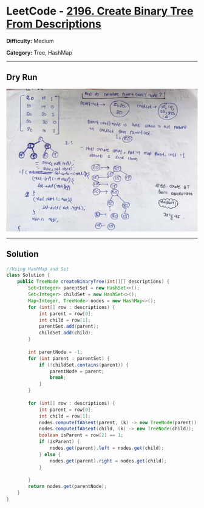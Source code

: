# LeetCode - [2196. Create Binary Tree From Descriptions](https://leetcode.com/problems/create-binary-tree-from-descriptions/description/)

**Difficulty:** Medium

**Category:** Tree, HashMap

---

## Dry Run

<p align="middle">
   <img src="../../Tree/2196.jpg"/>
</p>

---

## Solution

```java
//Using HashMap and Set
class Solution {
    public TreeNode createBinaryTree(int[][] descriptions) {
        Set<Integer> parentSet = new HashSet<>();
        Set<Integer> childSet = new HashSet<>();
        Map<Integer, TreeNode> nodes = new HashMap<>();
        for (int[] row : descriptions) {
            int parent = row[0];
            int child = row[1];
            parentSet.add(parent);
            childSet.add(child);
        }

        int parentNode = -1;
        for (int parent : parentSet) {
            if (!childSet.contains(parent)) {
                parentNode = parent;
                break;
            }
        }

        for (int[] row : descriptions) {
            int parent = row[0];
            int child = row[1];
            nodes.computeIfAbsent(parent, (k) -> new TreeNode(parent));
            nodes.computeIfAbsent(child, (k) -> new TreeNode(child));
            boolean isParent = row[2] == 1;
            if (isParent) {
                nodes.get(parent).left = nodes.get(child);
            } else {
                nodes.get(parent).right = nodes.get(child);
            }

        }
        return nodes.get(parentNode);
    }
}
```
